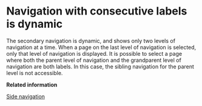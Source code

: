 # Navigation with consecutive labels is dynamic

The secondary navigation is dynamic, and shows only two levels of navigation at a time. When a page on the last level of navigation is selected, only that level of navigation is displayed. It is possible to select a page where both the parent level of navigation and the grandparent level of navigation are both labels. In this case, the sibling navigation for the parent level is not accessible.


**Related information**  


[Side navigation](../dev-theme/themeopt_cust_nav_side.md)

